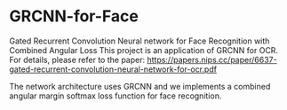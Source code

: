 # GRCNN-for-Face
Gated Recurrent Convolution Neural network for Face Recognition with Combined Angular Loss
This project is an application of GRCNN for OCR. For details, please refer to the paper: https://papers.nips.cc/paper/6637-gated-recurrent-convolution-neural-network-for-ocr.pdf

The network architecture uses GRCNN and we implements a combined angular margin softmax loss function for face recognition.
